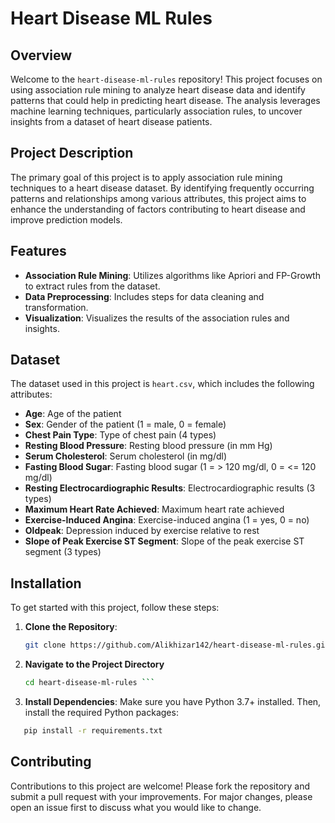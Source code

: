 # Heart Disease ML Rules

## Overview

Welcome to the `heart-disease-ml-rules` repository! This project focuses on using association rule mining to analyze heart disease data and identify patterns that could help in predicting heart disease. The analysis leverages machine learning techniques, particularly association rules, to uncover insights from a dataset of heart disease patients.

## Project Description

The primary goal of this project is to apply association rule mining techniques to a heart disease dataset. By identifying frequently occurring patterns and relationships among various attributes, this project aims to enhance the understanding of factors contributing to heart disease and improve prediction models.

## Features

- **Association Rule Mining**: Utilizes algorithms like Apriori and FP-Growth to extract rules from the dataset.
- **Data Preprocessing**: Includes steps for data cleaning and transformation.
- **Visualization**: Visualizes the results of the association rules and insights.

## Dataset

The dataset used in this project is `heart.csv`, which includes the following attributes:

- **Age**: Age of the patient
- **Sex**: Gender of the patient (1 = male, 0 = female)
- **Chest Pain Type**: Type of chest pain (4 types)
- **Resting Blood Pressure**: Resting blood pressure (in mm Hg)
- **Serum Cholesterol**: Serum cholesterol (in mg/dl)
- **Fasting Blood Sugar**: Fasting blood sugar (1 = > 120 mg/dl, 0 = <= 120 mg/dl)
- **Resting Electrocardiographic Results**: Electrocardiographic results (3 types)
- **Maximum Heart Rate Achieved**: Maximum heart rate achieved
- **Exercise-Induced Angina**: Exercise-induced angina (1 = yes, 0 = no)
- **Oldpeak**: Depression induced by exercise relative to rest
- **Slope of Peak Exercise ST Segment**: Slope of the peak exercise ST segment (3 types)
## Installation

To get started with this project, follow these steps:

1. **Clone the Repository**:
   ```bash
   git clone https://github.com/Alikhizar142/heart-disease-ml-rules.git```
2. **Navigate to the Project Directory**
   ```bash
   cd heart-disease-ml-rules ```
3. **Install Dependencies**: Make sure you have Python 3.7+ installed. Then, install the required Python packages:
```bash
   pip install -r requirements.txt
 ```

## Contributing
Contributions to this project are welcome! Please fork the repository and submit a pull request with your improvements. For major changes, please open an issue first to discuss what you would like to change.


